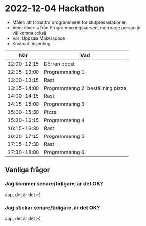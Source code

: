 # 2022-12-04 Hackathon

 * Målet: att förbättra programmeret för slutpresentationen
 * Vem: elverna från Programmeringskursen, men varje person är vällkomna också
 * Var: Uppsala Makerspace
 * Kostnad: ingenting

När        |Vad
-----------|----------------------------
12:00-12:15|Dörren oppet
12:15-13:00|Programmering 1
13:00-13:15|Rast
13:15-14:00|Programmering 2, beställning pizza
14:00-14:15|Rast
14:15-15:00|Programmering 3
15:00-15:30|Pizza
15:30-16:15|Programmering 4
16:15-16:30|Rast
16:30-17:15|Programmering 5
17:15-17:30|Rast
17:30-18:00|Programmering 6

## Vanliga frågor

### Jag kommer senare/tidigare, är det OK?

Jap, det är det :-)

### Jag stickar senare/tidigare, är det OK?

Jap, det är det :-)

